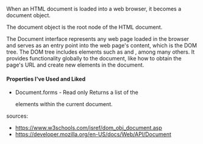 When an HTML document is loaded into a web browser, it becomes a document object.

The document object is the root node of the HTML document.

The Document interface represents any web page loaded in the browser and serves as an entry point into the web page's content, which is the DOM tree. The DOM tree includes elements such as <body> and <table>, among many others. It provides functionality globally to the document, like how to obtain the page's URL and create new elements in the document.

#### Properties I've Used and Liked
- Document.forms - Read only
  Returns a list of the <form> elements within the current document.

sources:
- https://www.w3schools.com/jsref/dom_obj_document.asp
- https://developer.mozilla.org/en-US/docs/Web/API/Document
